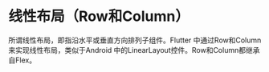 # 线性布局（Row和Column）

所谓线性布局，即指沿水平或垂直方向排列子组件。Flutter 中通过Row和Column来实现线性布局，类似于Android 中的LinearLayout控件。Row和Column都继承自Flex。
